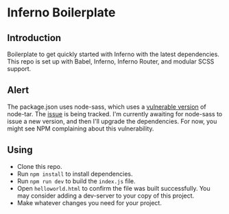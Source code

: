 # Inferno Boilerplate

## Introduction

Boilerplate to get quickly started with Inferno with the latest dependencies. This repo is set up with Babel, Inferno, Inferno Router, and modular SCSS support.

## Alert

The package.json uses node-sass, which uses a [vulnerable version](https://nvd.nist.gov/vuln/detail/CVE-2018-20834) of node-tar. The [issue](https://github.com/sass/node-sass/issues/2625) is being tracked. I'm currently awaiting for node-sass to issue a new version, and then I'll upgrade the dependencies. For now, you might see NPM complaining about this vulnerability.

## Using

* Clone this repo.
* Run `npm install` to install dependencies.
* Run `npm run dev` to build the `index.js` file.
* Open `helloworld.html` to confirm the file was built successfully. You may consider adding a dev-server to your copy of this project.
* Make whatever changes you need for your project.
